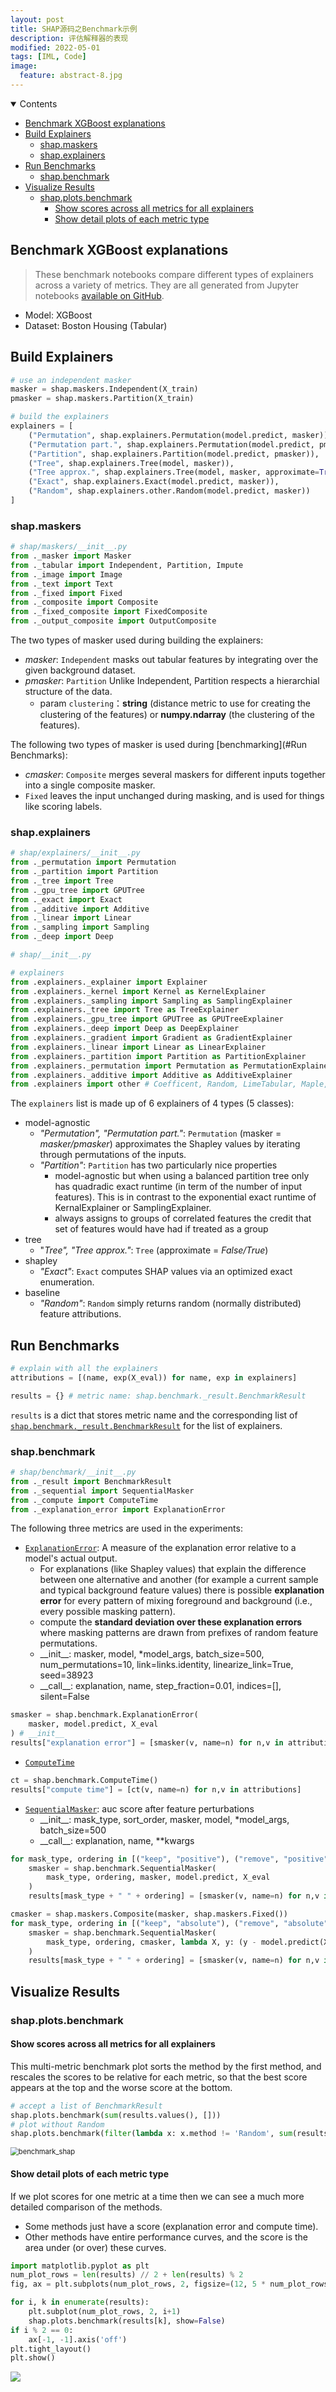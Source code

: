 ```yaml
---
layout: post
title: SHAP源码之Benchmark示例
description: 评估解释器的表现
modified: 2022-05-01
tags: [IML, Code]
image:
  feature: abstract-8.jpg
---
```


<details open><!-- 可选open -->
<summary>Contents</summary>
<div markdown="1">
<!-- TOC -->

- [Benchmark XGBoost explanations](#benchmark-xgboost-explanations)
- [Build Explainers](#build-explainers)
    - [shap.maskers](#shapmaskers)
    - [shap.explainers](#shapexplainers)
- [Run Benchmarks](#run-benchmarks)
    - [shap.benchmark](#shapbenchmark)
- [Visualize Results](#visualize-results)
    - [shap.plots.benchmark](#shapplotsbenchmark)
        - [Show scores across all metrics for all explainers](#show-scores-across-all-metrics-for-all-explainers)
        - [Show detail plots of each metric type](#show-detail-plots-of-each-metric-type)

<!-- /TOC -->
</div>
</details>

## Benchmark XGBoost explanations

> These benchmark notebooks compare different types of explainers across a variety of metrics. They are all generated from Jupyter notebooks [available on GitHub](https://github.com/slundberg/shap/tree/master/notebooks/benchmarks).

- Model: XGBoost
- Dataset: Boston Housing (Tabular)

## Build Explainers

```python
# use an independent masker
masker = shap.maskers.Independent(X_train)
pmasker = shap.maskers.Partition(X_train)

# build the explainers
explainers = [
    ("Permutation", shap.explainers.Permutation(model.predict, masker)),
    ("Permutation part.", shap.explainers.Permutation(model.predict, pmasker)),
    ("Partition", shap.explainers.Partition(model.predict, pmasker)),
    ("Tree", shap.explainers.Tree(model, masker)),
    ("Tree approx.", shap.explainers.Tree(model, masker, approximate=True)),
    ("Exact", shap.explainers.Exact(model.predict, masker)),
    ("Random", shap.explainers.other.Random(model.predict, masker))
]
```

### shap.maskers 

```python
# shap/maskers/__init__.py
from ._masker import Masker
from ._tabular import Independent, Partition, Impute
from ._image import Image
from ._text import Text
from ._fixed import Fixed
from ._composite import Composite
from ._fixed_composite import FixedComposite
from ._output_composite import OutputComposite
```

The two types of masker used during building the explainers:

- *masker*: `Independent` masks out tabular features by integrating over the given background dataset.
- *pmasker*: `Partition` Unlike Independent, Partition respects a hierarchial structure of the data. 
  - param `clustering`：**string** (distance metric to use for creating the clustering of the features) or **numpy.ndarray** (the clustering of the features).

The following two types of masker is used during [benchmarking](#Run Benchmarks):

- *cmasker*: `Composite` merges several maskers for different inputs together into a single composite masker.
- `Fixed` leaves the input unchanged during masking, and is used for things like scoring labels.

### shap.explainers

```python
# shap/explainers/__init__.py
from ._permutation import Permutation
from ._partition import Partition
from ._tree import Tree
from ._gpu_tree import GPUTree
from ._exact import Exact
from ._additive import Additive
from ._linear import Linear
from ._sampling import Sampling
from ._deep import Deep
```

```python
# shap/__init__.py

# explainers
from .explainers._explainer import Explainer
from .explainers._kernel import Kernel as KernelExplainer
from .explainers._sampling import Sampling as SamplingExplainer
from .explainers._tree import Tree as TreeExplainer
from .explainers._gpu_tree import GPUTree as GPUTreeExplainer
from .explainers._deep import Deep as DeepExplainer
from .explainers._gradient import Gradient as GradientExplainer
from .explainers._linear import Linear as LinearExplainer
from .explainers._partition import Partition as PartitionExplainer
from .explainers._permutation import Permutation as PermutationExplainer
from .explainers._additive import Additive as AdditiveExplainer
from .explainers import other # Coefficent, Random, LimeTabular, Maple, TreeMaple, TreeGain
```

The `explainers` list is made up of 6 explainers of 4 types (5 classes):

- model-agnostic
  - *"Permutation", "Permutation part."*: `Permutation` (masker = *masker/pmasker*) approximates the Shapley values by iterating through permutations of the inputs.
  - *"Partition"*: `Partition` has two particularly nice properties
    - model-agnostic but when using a balanced partition tree only has quadradic exact runtime (in term of the number of input features). This is in contrast to the exponential exact runtime of KernalExplainer or SamplingExplainer. 
    - always assigns to groups of correlated features the credit that set of features would have had if treated as a group
- tree
  - "*Tree", "Tree approx."*: `Tree` (approximate = *False/True*)
- shapley
  - *"Exact"*: `Exact` computes SHAP values via an optimized exact enumeration.
- baseline
  - *"Random"*: `Random` simply returns random (normally distributed) feature attributions.

<!--more-->

## Run Benchmarks

```python
# explain with all the explainers
attributions = [(name, exp(X_eval)) for name, exp in explainers]

results = {} # metric name: shap.benchmark._result.BenchmarkResult
```

`results` is a dict that stores metric name and the corresponding list of [`shap.benchmark._result.BenchmarkResult`](https://github.com/slundberg/shap/blob/0662f4e9e6be38e658120079904899cccda59ff8/shap/benchmark/_result.py#L15) for the list of explainers.

### shap.benchmark

```python
# shap/benchmark/__init__.py
from ._result import BenchmarkResult
from ._sequential import SequentialMasker
from ._compute import ComputeTime
from ._explanation_error import ExplanationError
```

The following three metrics are used in the experiments:

- [`ExplanationError`](https://github.com/slundberg/shap/blob/0662f4e9e6be38e658120079904899cccda59ff8/shap/benchmark/_explanation_error.py#L10): A measure of the explanation error relative to a model's actual output. 
  - For explanations (like Shapley values) that explain the difference between one alternative and another (for example a current sample and typical background feature values) there is possible **explanation error** for every pattern of mixing foreground and background (i.e., every possible masking pattern).
  - compute the **standard deviation over these explanation errors** where masking patterns are drawn from prefixes of random feature permutations.
  - \_\_init\_\_: masker, model, *model_args, batch_size=500, num_permutations=10, link=links.identity, linearize_link=True, seed=38923
  - \_\_call\_\_: explanation, name, step_fraction=0.01, indices=[], silent=False


```python
smasker = shap.benchmark.ExplanationError(
    masker, model.predict, X_eval
) # __init__
results["explanation error"] = [smasker(v, name=n) for n,v in attributions] # __call__
```

- [`ComputeTime`](https://github.com/slundberg/shap/blob/0662f4e9e6be38e658120079904899cccda59ff8/shap/benchmark/_compute.py#L3) 

```python
ct = shap.benchmark.ComputeTime()
results["compute time"] = [ct(v, name=n) for n,v in attributions]
```

- [`SequentialMasker`](https://github.com/slundberg/shap/blob/0662f4e9e6be38e658120079904899cccda59ff8/shap/benchmark/_sequential.py#L12): auc score after feature perturbations
  - \_\_init\_\_: mask_type, sort_order, masker, model, *model_args, batch_size=500
  - \_\_call\_\_: explanation, name, **kwargs

```python
for mask_type, ordering in [("keep", "positive"), ("remove", "positive"), ("keep", "negative"), ("remove", "negative")]:
    smasker = shap.benchmark.SequentialMasker(
        mask_type, ordering, masker, model.predict, X_eval
    )
    results[mask_type + " " + ordering] = [smasker(v, name=n) for n,v in attributions]

cmasker = shap.maskers.Composite(masker, shap.maskers.Fixed())
for mask_type, ordering in [("keep", "absolute"), ("remove", "absolute")]:
    smasker = shap.benchmark.SequentialMasker(
        mask_type, ordering, cmasker, lambda X, y: (y - model.predict(X))**2, X_eval, y_eval
    )
    results[mask_type + " " + ordering] = [smasker(v, name=n) for n,v in attributions]
```

## Visualize Results

### shap.plots.benchmark

#### Show scores across all metrics for all explainers

This multi-metric benchmark plot sorts the method by the first method, and rescales the scores to be relative for each metric, so that the best score appears at the top and the worse score at the bottom.

```python
# accept a list of BenchmarkResult 
shap.plots.benchmark(sum(results.values(), []))
# plot without Random
shap.plots.benchmark(filter(lambda x: x.method != 'Random', sum(results.values(), [])))
```

<img src="https://e0hyl.github.io/BLOG-OF-E0/images/2022-04-30-SHAP_benchmark/benchmark_shap.png" alt="benchmark_shap" style="zoom:80%;" />

#### Show detail plots of each metric type

If we plot scores for one metric at a time then we can see a much more detailed comparison of the methods. 

- Some methods just have a score (explanation error and compute time). 
- Other methods have entire performance curves, and the score is the area under (or over) these curves.

```python
import matplotlib.pyplot as plt
num_plot_rows = len(results) // 2 + len(results) % 2
fig, ax = plt.subplots(num_plot_rows, 2, figsize=(12, 5 * num_plot_rows))

for i, k in enumerate(results):
    plt.subplot(num_plot_rows, 2, i+1)
    shap.plots.benchmark(results[k], show=False)
if i % 2 == 0:
    ax[-1, -1].axis('off')
plt.tight_layout()
plt.show()
```

<img src="https://e0hyl.github.io/BLOG-OF-E0/images/2022-04-30-SHAP_benchmark/benchmark_shap_detail.png"  />